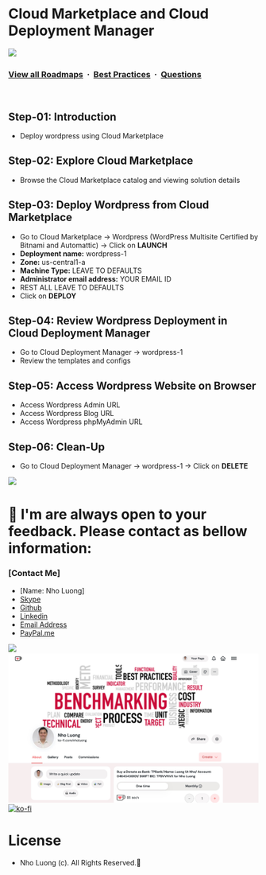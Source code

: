 # Cloud Marketplace and Cloud Deployment Manager

![](https://i.imgur.com/waxVImv.png)
### [View all Roadmaps](https://github.com/nholuongut/all-roadmaps) &nbsp;&middot;&nbsp; [Best Practices](https://github.com/nholuongut/all-roadmaps/blob/main/public/best-practices/) &nbsp;&middot;&nbsp; [Questions](https://www.linkedin.com/in/nholuong/)
<br/>

## Step-01: Introduction
- Deploy wordpress using Cloud Marketplace

## Step-02: Explore Cloud Marketplace
- Browse the Cloud Marketplace catalog and viewing solution details

## Step-03: Deploy Wordpress from Cloud Marketplace
- Go to Cloud Marketplace -> Wordpress (WordPress Multisite Certified by Bitnami and Automattic) -> Click on **LAUNCH**
- **Deployment name:** wordpress-1
- **Zone:** us-central1-a
- **Machine Type:** LEAVE TO DEFAULTS
- **Administrator email address:** YOUR EMAIL ID 
- REST ALL LEAVE TO DEFAULTS
- Click on **DEPLOY**

## Step-04: Review Wordpress Deployment in Cloud Deployment Manager
- Go to Cloud Deployment Manager -> wordpress-1
- Review the templates and configs

## Step-05: Access Wordpress Website on Browser
- Access Wordpress Admin URL
- Access Wordpress Blog URL
- Access Wordpress phpMyAdmin URL

## Step-06: Clean-Up
- Go to Cloud Deployment Manager -> wordpress-1 -> Click on **DELETE**

![](https://i.i/Users/nholu/Documents/Donate.png/Users/nholu/Documents/Donate.pngmgur.com/waxVImv.png)
# 🚀 I'm are always open to your feedback.  Please contact as bellow information:
### [Contact Me]
* [Name: Nho Luong]
* [Skype](luongutnho_skype)
* [Github](https://github.com/nholuongut/)
* [Linkedin](https://www.linkedin.com/in/nholuong/)
* [Email Address](luongutnho@hotmail.com)
* [PayPal.me](https://www.paypal.com/paypalme/nholuongut)

![](https://i.imgur.com/waxVImv.png)
![](Donate.png)
[![ko-fi](https://ko-fi.com/img/githubbutton_sm.svg)](https://ko-fi.com/nholuong)

# License
* Nho Luong (c). All Rights Reserved.🌟